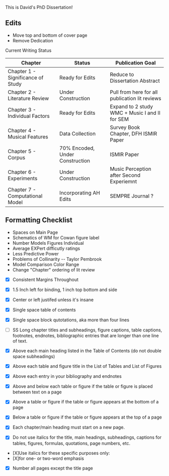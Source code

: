 This is David's PhD Dissertation! 

## Edits

* Move top and bottom of cover page 
* Remove Dedication 


Current Writing Status

Chapter | Status | Publication Goal 
--------|--------|-----------------
Chapter 1 - Significance of Study | Ready for Edits | Reduce to Dissertation Abstract
Chapter 2 - Literature Review | Under Construction | Pull from here for all publication lit reviews
Chapter 3 - Individual Factors | Ready for Edits | Expand to 2 study WMC + Music I and II for SEM 
Chapter 4 - Musical Features | Data Collection | Survey Book Chapter, DFH ISMIR Paper
Chapter 5 - Corpus | 70% Encoded, Under Construction | ISMIR Paper 
Chapter 6 - Experiments | Under Construction | Music Perception after Second Experiemnt
Chapter 7 - Computational Model | Incorporating AH Edits | SEMPRE Journal ?


## Formatting Checklist 

* Spaces on Main Page
* Schematics of WM for Cowan figure label
* Number Models Figures Individual 
* Average EXPert difficutly ratings
* Less Predictive Power 
* Problems of Collinarity -- Taylor Pembrook 
* Model Comparison Color Range 
* Change "Chapter" ordering of lit review 

* [X] Consistent Margins Throughout 
* [X] 1.5 Inch left for binding, 1 inch top bottom and side 
* [X] Center or left justifed unless it's insane 
* [X] Single space table of contents
* [X] Single space block qutotations, aka more than four lines
* [ ] SS Long chapter titles and subheadings, figure captions, table captions, footnotes, endnotes, bibliographic entries that are longer than one line of text.
* [X] Above each main heading listed in the Table of Contents (do not double space subheadings)
* [X] Above each table and figure title in the List of Tables and List of Figures
* [X] Above each entry in your bibliography and endnotes
* [X] Above and below each table or figure if the table or figure is placed between text on a page
* [X] Above a table or figure if the table or figure appears at the bottom of a page
* [X] Below a table or figure if the table or figure appears at the top of a page 

* [X] Each chapter/main heading must start on a new page. 
* [X]  Do not use italics for the title, main headings, subheadings, captions for tables, figures, formulas,
quotations, page numbers, etc.
* [X]Use italics for these specific purposes only:
* [X]for one- or two-word emphasis 
* [X] Number all pages except the title page 

